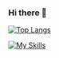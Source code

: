 ### Hi there 👋

[![Top Langs](https://github-readme-stats.vercel.app/api/top-langs/?username=shoka6&layout=donut)](https://github.com/shoka6/github-readme-stats)

[![My Skills](https://skillicons.dev/icons?i=js,html,css,wasm)](https://skillicons.dev)
